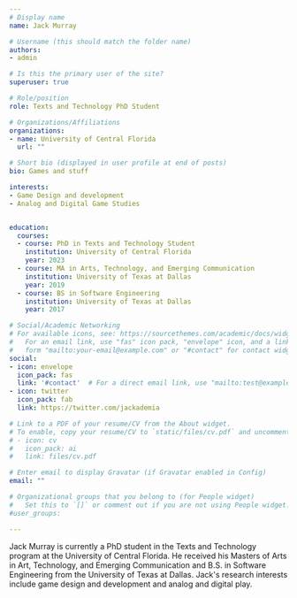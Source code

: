```yaml
---
# Display name
name: Jack Murray

# Username (this should match the folder name)
authors:
- admin

# Is this the primary user of the site?
superuser: true

# Role/position
role: Texts and Technology PhD Student

# Organizations/Affiliations
organizations:
- name: University of Central Florida
  url: ""

# Short bio (displayed in user profile at end of posts)
bio: Games and stuff

interests:
- Game Design and development
- Analog and Digital Game Studies


education:
  courses:
  - course: PhD in Texts and Technology Student
    institution: University of Central Florida
    year: 2023
  - course: MA in Arts, Technology, and Emerging Communication
    institution: University of Texas at Dallas
    year: 2019
  - course: BS in Software Engineering
    institution: University of Texas at Dallas
    year: 2017

# Social/Academic Networking
# For available icons, see: https://sourcethemes.com/academic/docs/widgets/#icons
#   For an email link, use "fas" icon pack, "envelope" icon, and a link in the
#   form "mailto:your-email@example.com" or "#contact" for contact widget.
social:
- icon: envelope
  icon_pack: fas
  link: '#contact'  # For a direct email link, use "mailto:test@example.org".
- icon: twitter
  icon_pack: fab
  link: https://twitter.com/jackademia

# Link to a PDF of your resume/CV from the About widget.
# To enable, copy your resume/CV to `static/files/cv.pdf` and uncomment the lines below.  
# - icon: cv
#   icon_pack: ai
#   link: files/cv.pdf

# Enter email to display Gravatar (if Gravatar enabled in Config)
email: ""

# Organizational groups that you belong to (for People widget)
#   Set this to `[]` or comment out if you are not using People widget.  
#user_groups:

---
```


Jack Murray is currently a PhD student in the Texts and Technology program at the University of Central Florida.
He received his Masters of Arts in Art, Technology, and Emerging Communication and B.S. in Software Engineering from the University of Texas at Dallas.
Jack's research interests include game design and development and analog and digital play. 
